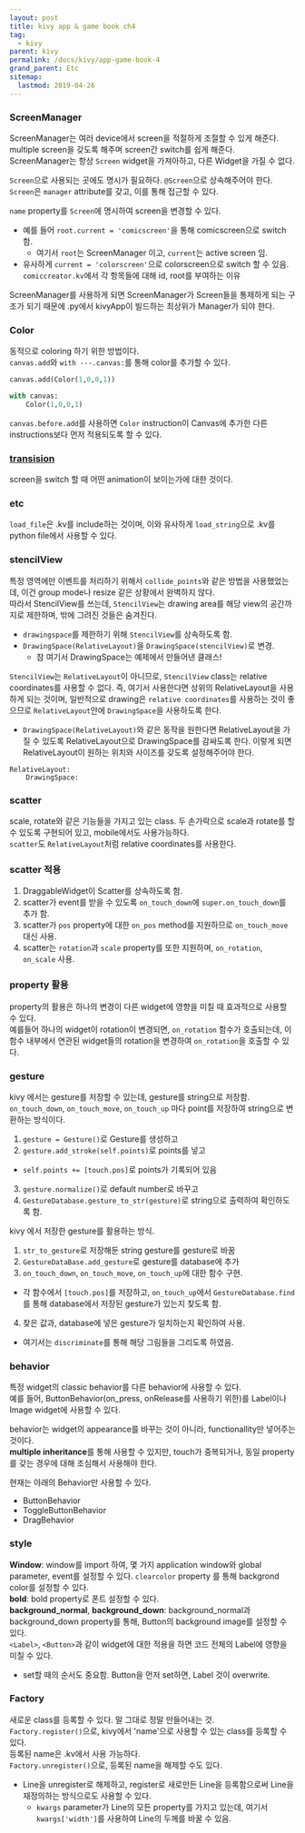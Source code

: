 ```yaml
---
layout: post
title: kivy app & game book ch4
tag:
  - kivy
parent: kivy
permalink: /docs/kivy/app-game-book-4
grand_parent: Etc
sitemap:
  lastmod: 2019-04-26
---
```


### ScreenManager
ScreenManager는 여러 device에서 screen을 적절하게 조절할 수 있게 해준다.  
multiple screen을 갖도록 해주며 screen간 switch를 쉽게 해준다.  
ScreenManager는 항상 `Screen` widget을 가져아하고, 다른 Widget을 가질 수 없다.  

`Screen`으로 사용되는 곳에도 명시가 필요하다. `@Screen`으로 상속해주어야 한다.  
`Screen`은 `manager` attribute를 갖고, 이를 통해 접근할 수 있다.  

`name` property를 `Screen`에 명시하여 screen을 변경할 수 있다.  
  * 예를 들어 `root.current = 'comicscreen'`을 통해 comicscreen으로 switch 함.
    * 여기서 `root`는 ScreenManager 이고, `current`는 active screen 임. 
  * 유사하게 `current = 'colorscreen'`으로 colorscreen으로 switch 할 수 있음.
    `comiccreator.kv`에서 각 항목들에 대해 id, root를 부여하는 이유

ScreenManager를 사용하게 되면 ScreenManager가 Screen들을 통제하게 되는 구조가 되기 때문에 .py에서 kivyApp이 빌드하는 최상위가 Manager가 되야 한다.  

### Color
동적으로 coloring 하기 위한 방법이다.  
`canvas.add`와 `with ---.canvas:`를 통해 color를 추가할 수 있다.  
```python
canvas.add(Color(1,0,0,1))

with canvas:
    Color(1,0,0,1)
```

`canvas.before.add`를 사용하면 `Color` instruction이 Canvas에 추가한 다른 instructions보다 먼저 적용되도록 할 수 있다.

### [transision](https://kivy.org/doc/stable/api-kivy.uix.screenmanager.html#changing-transitions)
screen을 switch 할 때 어떤 animation이 보이는가에 대한 것이다. 

### etc
`load_file`은 .kv를 include하는 것이며, 이와 유사하게 `load_string`으로 .kv를 python file에서 사용할 수 있다.  

### stencilView
특정 영역에만 이벤트를 처리하기 위해서 `collide_points`와 같은 방법을 사용했었는데, 이건 group mode나 resize 같은 상황에서 완벽하지 않다.  
따라서 StencilView를 쓰는데, `StencilView`는 drawing area를 해당 view의 공간까지로 제한하며, 밖에 그려진 것들은 숨겨진다.
  * `drawingspace`를 제한하기 위해 `StencilView`를 상속하도록 함.
  * `DrawingSpace(RelativeLayout)`을 `DrawingSpace(stencilView)`로 변경.
    * 참 여기서 DrawingSpace는 예제에서 만들어낸 클래스!

`StencilView`는 `RelativeLayout`이 아니므로, `StencilView` class는 relative coordinates를 사용할 수 없다. 즉, 여기서 사용한다면 상위의 RelativeLayout을 사용하게 되는 것이며, 일반적으로 drawing은 `relative coordinates`를 사용하는 것이 좋으므로 `RelativeLayout`안에 `DrawingSpace`을 사용하도록 한다.
  * `DrawingSpace(RelativeLayout)`와 같은 동작을 원한다면 RelativeLayout을 가질 수 있도록 RelativeLayout으로 DrawingSpace를 감싸도록 한다. 이렇게 되면 RelativeLayout이 원하는 위치와 사이즈를 갖도록 설정해주어야 한다.  
  ```
  RelativeLayout:
      DrawingSpace:
  ```

### scatter
scale, rotate와 같은 기능들을 가지고 있는 class. 두 손가락으로 scale과 rotate를 할 수 있도록 구현되어 있고, mobile에서도 사용가능하다.  
`scatter`도 `RelativeLayout`처럼 relative coordinates를 사용한다.  
  
### scatter 적용  
1. DraggableWidget이 Scatter를 상속하도록 함.
2. scatter가 event를 받을 수 있도록 `on_touch_down`에 `super.on_touch_down`를 추가 함.
3. scatter가 `pos` property에 대한 `on_pos` method를 지원하므로 `on_touch_move` 대신 사용.
4. scatter는 `rotation`과 `scale` property를 또한 지원하며, `on_rotation`, `on_scale` 사용.

### property 활용
property의 활용은 하나의 변경이 다른 widget에 영향을 미칠 때 효과적으로 사용할 수 있다.  
예를들어 하나의 widget이 rotation이 변경되면, `on_rotation` 함수가 호출되는데, 이 함수 내부에서 연관된 widget들의 rotation을 변경하여 `on_rotation`을 호출할 수 있다.
  
### gesture
kivy 에서는 gesture를 저장할 수 있는데, gesture를 string으로 저장함.  
`on_touch_down`, `on_touch_move`, `on_touch_up` 마다 point를 저장하여 string으로 변환하는 방식이다.
1. `gesture = Gesture()`로 Gesture를 생성하고
2. `gesture.add_stroke(self.points)`로 points를 넣고
  * `self.points += [touch.pos]`로 points가 기록되어 있음
3. `gesture.normalize()`로 default number로 바꾸고
4. `GestureDatabase.gesture_to_str(gesture)`로 string으로 출력하여 확인하도록 함.

kivy 에서 저장한 gesture를 활용하는 방식.  
1. `str_to_gesture`로 저장해둔 string gesture를 gesture로 바꿈
2. `GestureDataBase.add_gesture`로 gesture를 database에 추가
3. `on_touch_down`, `on_touch_move`, `on_touch_up`에 대한 함수 구현.  
  * 각 함수에서 `[touch.pos]`를 저장하고, `on_touch_up`에서 `GestureDatabase.find`를 통해 database에서 저장된 gesture가 있는지 찾도록 함.
4. 찾은 값과, database에 넣은 gesture가 일치하는지 확인하여 사용.
  * 여기서는 `discriminate`를 통해 해당 그림들을 그리도록 하였음.

### behavior
특정 widget의 classic behavior를 다른 behavior에 사용할 수 있다.  
예를 들어, ButtonBehavior(on_press, onRelease를 사용하기 위한)를 Label이나 Image widget에 사용할 수 있다.  

behavior는 widget의 appearance를 바꾸는 것이 아니라, functionallity만 넣어주는 것이다.  
**multiple inheritance**를 통해 사용할 수 있지만, touch가 중복되거나, 동일 property를 갖는 경우에 대해 조심해서 사용해야 한다.  

현재는 아래의 Behavior만 사용할 수 있다.  
* ButtonBehavior
* ToggleButtonBehavior
* DragBehavior

### style
**Window**: window를 import 하여, 몇 가지 application window와 global parameter, event를 설정할 수 있다. `clearcolor` property 를 통해 backgrond color를 설정할 수 있다.  
**bold**: bold property로 폰트 설정할 수 있다.  
**background_normal**, **background_down**: background_normal과 background_down property를 통해, Button의 background image를 설정할 수 있다.  
`<Label>`, `<Button>`과 같이 widget에 대한 적용을 하면 코드 전체의 Label에 영향을 미칠 수 있다.  
  * set할 때의 순서도 중요함. Button을 먼저 set하면, Label 것이 overwrite.

### Factory
새로운 class를 등록할 수 있다. 말 그대로 정말 만들어내는 것.  
`Factory.register()`으로, kivy에서 'name'으로 사용할 수 있는 class를 등록할 수 있다.  
등록된 name은 .kv에서 사용 가능하다.  
`Factory.unregister()`으로, 등록된 name을 해제할 수도 있다.  
  * Line을 unregister로 해제하고, register로 새로만든 Line을 등록함으로써 Line을 재정의하는 방식으로도 사용할 수 있다.  
    * `kwargs` parameter가 Line의 모든 property를 가지고 있는데, 여기서 `kwargs['width']`를 사용하여 Line의 두께를 바꿀 수 있음.